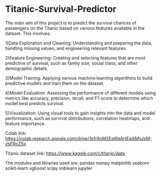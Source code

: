 # Titanic-Survival-Predictor
The main aim of this project is to predict the survival chances of passengers on the Titanic based on various features available in the dataset. This involves:

1)Data Exploration and Cleaning: Understanding and preparing the data, handling missing values, and engineering relevant features.

2)Feature Engineering: Creating and selecting features that are most predictive of survival, such as family size, social class, and other demographic details.

3)Model Training: Applying various machine learning algorithms to build predictive models and train them on the dataset.

4)Model Evaluation: Assessing the performance of different models using metrics like accuracy, precision, recall, and F1-score to determine which model best predicts survival.

5)Visualization: Using visual tools to gain insights into the data and model performance, such as survival distributions, correlation heatmaps, and feature importance.

Colab link: https://colab.research.google.com/drive/1pfr8oM2EqI6eArtEwbMvJsM-zbFRoZSx

Titanic dataset link: https://www.kaggle.com/c/titanic/data

The modules and libraries used are: pandas numpy matplotlib seaborn scikit-learn xgboost scipy imblearn jupyter
